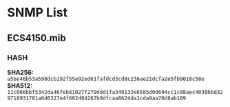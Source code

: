 # SNMP List

## ECS4150.mib


### HASH

**SHA256:** `a5be46b53a598dcb192f55e92ed61fafdcd3cd8c236ae21dcfa2e5fb9018c58e`
**SHA512:** `11c066bbf5342da46feb81027f279ddd1fa349132e6585d0d694cc1c88aec40386bd329718931781a6d0327e4f602d04267b9dfcaa8624da1cda9aa70d8ab109`
